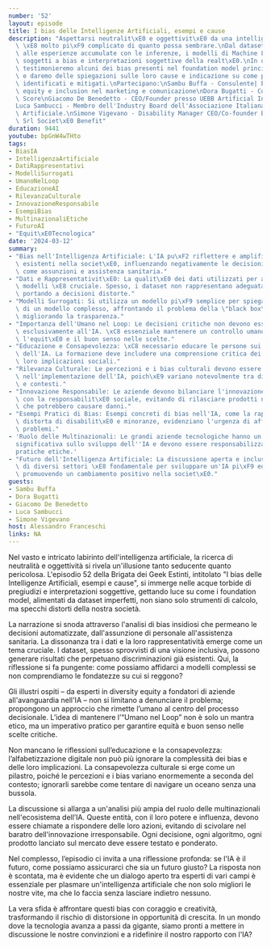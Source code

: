 ```yaml
---
number: '52'
layout: episode
title: I bias delle Intelligenze Artificiali, esempi e cause
description: "Aspettarsi neutralit\xE0 e oggettivit\xE0 da una intelligenza artificiale\
  \ \xE8 molto pi\xF9 complicato di quanto possa sembrare.\nDal dataset che le alimentano,\
  \ alle esperienze accumulate con le inferenze, i modelli di Machine Learning sono\
  \ soggetti a bias e interpretazioni soggettive della realt\xE0.\nIn questa puntata\
  \ testimonieremo alcuni dei bias presenti nel foundation model principali, li analizzeremo\
  \ e daremo delle spiegazioni sulle loro cause e indicazione su come possono essere\
  \ identificati e mitigati.\nPartecipano:\nSambu Buffa - Consulente| Esperta in diversity\
  \ equity e inclusion nel marketing e comunicazione\nDora Bugatti - Co-Founder Ability\
  \ Score\nGiacomo De Benedetto - CEO/Founder presso UEBB Artificial Intelligence\n\
  Luca Sambucci - Membro dell'Industry Board dell'Associazione Italiana Intelligenza\
  \ Artificiale.\nSimone Vigevano - Disability Manager CEO/Co-founder Bello E Accessibile\
  \ Srl Societ\xE0 Benefit"
duration: 9441
youtube: bpGnW4wTHto
tags:
- BiasIA
- IntelligenzaArtificiale
- DatiRappresentativi
- ModelliSurrogati
- UmanoNelLoop
- EducazioneAI
- RilevanzaCulturale
- InnovazioneResponsabile
- EsempiBias
- MultinazionaliEtiche
- FuturoAI
- "Equit\xE0Tecnologica"
date: '2024-03-12'
summary:
- "Bias nell'Intelligenza Artificiale: L'IA pu\xF2 riflettere e amplificare i pregiudizi\
  \ esistenti nella societ\xE0, influenzando negativamente le decisioni in contesti\
  \ come assunzioni e assistenza sanitaria."
- "Dati e Rappresentativit\xE0: La qualit\xE0 dei dati utilizzati per addestrare i\
  \ modelli \xE8 cruciale. Spesso, i dataset non rappresentano adeguatamente le minoranze,\
  \ portando a decisioni distorte."
- "Modelli Surrogati: Si utilizza un modello pi\xF9 semplice per spiegare le decisioni\
  \ di un modello complesso, affrontando il problema della \"black box\" dell'IA e\
  \ migliorando la trasparenza."
- "Importanza dell'Umano nel Loop: Le decisioni critiche non devono essere delegate\
  \ esclusivamente all'IA. \xC8 essenziale mantenere un controllo umano per garantire\
  \ l'equit\xE0 e il buon senso nelle scelte."
- "Educazione e Consapevolezza: \xC8 necessario educare le persone sui bias e sull'uso\
  \ dell'IA. La formazione deve includere una comprensione critica dei dati e delle\
  \ loro implicazioni sociali."
- "Rilevanza Culturale: Le percezioni e i bias culturali devono essere considerati\
  \ nell'implementazione dell'IA, poich\xE9 variano notevolmente tra diverse societ\xE0\
  \ e contesti."
- "Innovazione Responsabile: Le aziende devono bilanciare l'innovazione tecnologica\
  \ con la responsabilit\xE0 sociale, evitando di rilasciare prodotti non testati\
  \ che potrebbero causare danni."
- "Esempi Pratici di Bias: Esempi concreti di bias nell'IA, come la rappresentazione\
  \ distorta di disabilit\xE0 e minoranze, evidenziano l'urgenza di affrontare questi\
  \ problemi."
- 'Ruolo delle Multinazionali: Le grandi aziende tecnologiche hanno un''influenza
  significativa sullo sviluppo dell''IA e devono essere responsabilizzate per garantire
  pratiche etiche.'
- "Futuro dell'Intelligenza Artificiale: La discussione aperta e inclusiva tra esperti\
  \ di diversi settori \xE8 fondamentale per sviluppare un'IA pi\xF9 equa e responsabile,\
  \ promuovendo un cambiamento positivo nella societ\xE0."
guests:
- Sambu Buffa
- Dora Bugatti
- Giacomo De Benedetto
- Luca Sambucci
- Simone Vigevano
host: Alessandro Franceschi
links: NA
---
```

Nel vasto e intricato labirinto dell'intelligenza artificiale, la ricerca di neutralità e oggettività si rivela un'illusione tanto seducente quanto pericolosa. L'episodio 52 della Brigata dei Geek Estinti, intitolato "I bias delle Intelligenze Artificiali, esempi e cause", si immerge nelle acque torbide di pregiudizi e interpretazioni soggettive, gettando luce su come i foundation model, alimentati da dataset imperfetti, non siano solo strumenti di calcolo, ma specchi distorti della nostra società. 

La narrazione si snoda attraverso l'analisi di bias insidiosi che permeano le decisioni automatizzate, dall'assunzione di personale all'assistenza sanitaria. La dissonanza tra i dati e la loro rappresentatività emerge come un tema cruciale. I dataset, spesso sprovvisti di una visione inclusiva, possono generare risultati che perpetuano discriminazioni già esistenti. Qui, la riflessione si fa pungente: come possiamo affidarci a modelli complessi se non comprendiamo le fondatezze su cui si reggono?

Gli illustri ospiti – da esperti in diversity equity a fondatori di aziende all'avanguardia nell'IA – non si limitano a denunciare il problema; propongono un approccio che rimette l’umano al centro del processo decisionale. L’idea di mantenere l’“Umano nel Loop” non è solo un mantra etico, ma un imperativo pratico per garantire equità e buon senso nelle scelte critiche. 

Non mancano le riflessioni sull’educazione e la consapevolezza: l’alfabetizzazione digitale non può più ignorare la complessità dei bias e delle loro implicazioni. La consapevolezza culturale si erge come un pilastro, poiché le percezioni e i bias variano enormemente a seconda del contesto; ignorarli sarebbe come tentare di navigare un oceano senza una bussola.

La discussione si allarga a un'analisi più ampia del ruolo delle multinazionali nell'ecosistema dell’IA. Queste entità, con il loro potere e influenza, devono essere chiamate a rispondere delle loro azioni, evitando di scivolare nel baratro dell'innovazione irresponsabile. Ogni decisione, ogni algoritmo, ogni prodotto lanciato sul mercato deve essere testato e ponderato.

Nel complesso, l’episodio ci invita a una riflessione profonda: se l'IA è il futuro, come possiamo assicurarci che sia un futuro giusto? La risposta non è scontata, ma è evidente che un dialogo aperto tra esperti di vari campi è essenziale per plasmare un'intelligenza artificiale che non solo migliori le nostre vite, ma che lo faccia senza lasciare indietro nessuno. 

La vera sfida è affrontare questi bias con coraggio e creatività, trasformando il rischio di distorsione in opportunità di crescita. In un mondo dove la tecnologia avanza a passi da gigante, siamo pronti a mettere in discussione le nostre convinzioni e a ridefinire il nostro rapporto con l'IA?
